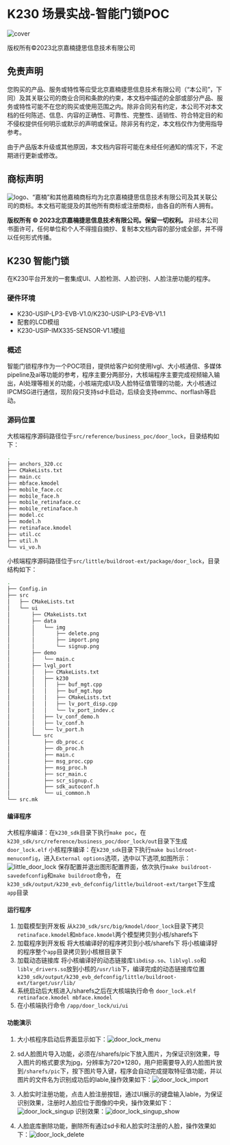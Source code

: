 # K230 场景实战-智能门锁POC

![cover](images/canaan-cover.png)

版权所有©2023北京嘉楠捷思信息技术有限公司

<div style="page-break-after:always"></div>

## 免责声明

您购买的产品、服务或特性等应受北京嘉楠捷思信息技术有限公司（“本公司”，下同）及其关联公司的商业合同和条款的约束，本文档中描述的全部或部分产品、服务或特性可能不在您的购买或使用范围之内。除非合同另有约定，本公司不对本文档的任何陈述、信息、内容的正确性、可靠性、完整性、适销性、符合特定目的和不侵权提供任何明示或默示的声明或保证。除非另有约定，本文档仅作为使用指导参考。

由于产品版本升级或其他原因，本文档内容将可能在未经任何通知的情况下，不定期进行更新或修改。

## 商标声明

![logo](images/logo.png)、“嘉楠”和其他嘉楠商标均为北京嘉楠捷思信息技术有限公司及其关联公司的商标。本文档可能提及的其他所有商标或注册商标，由各自的所有人拥有。

**版权所有 © 2023北京嘉楠捷思信息技术有限公司。保留一切权利。**
非经本公司书面许可，任何单位和个人不得擅自摘抄、复制本文档内容的部分或全部，并不得以任何形式传播。

<div style="page-break-after:always"></div>

## K230 智能门锁

在K230平台开发的一套集成UI、人脸检测、人脸识别、人脸注册功能的程序。

### 硬件环境

- K230-USIP-LP3-EVB-V1.0/K230-USIP-LP3-EVB-V1.1
- 配套的LCD模组
- K230-USIP-IMX335-SENSOR-V1.1模组

### 概述

智能门锁程序作为一个POC项目，提供给客户如何使用lvgl、大小核通信、多媒体pipeline及ai等功能的参考，程序主要分两部分，大核端程序主要完成视频输入输出，AI处理等相关的功能，小核端完成UI及人脸特征值管理的功能，大小核通过IPCMSG进行通信，现阶段只支持sd卡启动，后续会支持emmc、norflash等启动。

### 源码位置

大核端程序源码路径位于`src/reference/business_poc/door_lock`，目录结构如下：

```sh
.
├── anchors_320.cc
├── CMakeLists.txt
├── main.cc
├── mbface.kmodel
├── mobile_face.cc
├── mobile_face.h
├── mobile_retinaface.cc
├── mobile_retinaface.h
├── model.cc
├── model.h
├── retinaface.kmodel
├── util.cc
├── util.h
└── vi_vo.h

```

小核端程序源码路径位于`src/little/buildroot-ext/package/door_lock`，目录结构如下：

```sh
.
├── Config.in
├── src
│   ├── CMakeLists.txt
│   └── ui
│       ├── CMakeLists.txt
│       ├── data
│       │   └── img
│       │       ├── delete.png
│       │       ├── import.png
│       │       └── signup.png
│       ├── demo
│       │   └── main.c
│       ├── lvgl_port
│       │   ├── CMakeLists.txt
│       │   ├── k230
│       │   │   ├── buf_mgt.cpp
│       │   │   ├── buf_mgt.hpp
│       │   │   ├── CMakeLists.txt
│       │   │   ├── lv_port_disp.cpp
│       │   │   └── lv_port_indev.c
│       │   ├── lv_conf_demo.h
│       │   ├── lv_conf.h
│       │   └── lv_port.h
│       └── src
│           ├── db_proc.c
│           ├── db_proc.h
│           ├── main.c
│           ├── msg_proc.cpp
│           ├── msg_proc.h
│           ├── scr_main.c
│           ├── scr_signup.c
│           ├── sdk_autoconf.h
│           └── ui_common.h
└── src.mk

```

#### 编译程序

大核程序编译：在`k230_sdk`目录下执行`make poc`，在`k230_sdk/src/reference/business_poc/door_lock/out`目录下生成`door_lock.elf`
小核程序编译：在`k230_sdk`目录下执行`make buildroot-menuconfig`，进入`External options`选项，选中以下选项,如图所示：![little_door_lock](images/little_door_lock.png)
保存配置并退出图形配置界面，依次执行`make buildroot-savedefconfig`和`make buildroot`命令，
在`k230_sdk/output/k230_evb_defconfig/little/buildroot-ext/target`下生成`app`目录

#### 运行程序

1. 加载模型到开发板
从`k230_sdk/src/big/kmodel/door_lock`目录下拷贝`retinaface.kmodel`和`mbface.kmodel`两个模型拷贝到小核/sharefs下
1. 加载程序到开发板
将大核编译好的程序拷贝到小核/sharefs下
将小核编译好的程序整个`app`目录拷贝到小核根目录下
1. 加载动态链接库
将小核编译好的动态链接库`libdisp.so`、`liblvgl.so`和`liblv_drivers.so`放到小核的`/usr/lib`下，编译完成的动态链接库位置`k230_sdk/output/k230_evb_defconfig/little/buildroot-ext/target/usr/lib/`
1. 系统启动后大核进入/sharefs之后在大核端执行命令
`door_lock.elf retinaface.kmodel mbface.kmodel`
1. 在小核端执行命令
`/app/door_lock/ui/ui`

#### 功能演示

1. 大小核程序启动后界面显示如下：![door_lock_menu](images/door_lock_menu.png)

1. sd人脸图片导入功能，必须在/sharefs/pic下放入图片，为保证识别效果，导入图片的格式要求为jpg，分辨率为720*1280，用户把需要导入的人脸图片放到`/sharefs/pic`下，按下图片导入键，程序会自动完成提取特征值功能，并以图片的文件名为识别成功后的lable,操作效果如下：![door_lock_import](images/door_lock_import.png)

1. 人脸实时注册功能，点击人脸注册按钮，通过UI展示的键盘输入lable，为保证识别效果，注册时人脸应位于图像的中央，操作效果如下：![door_lock_singup](images/door_lock_singup.png)
识别效果：![door_lock_singup_show](images/door_lock_singup_show.png)

1. 人脸底库删除功能，删除所有通过sd卡和人脸实时注册的人脸，操作效果如下：![door_lock_delete](images/door_lock_delete.png)
